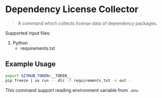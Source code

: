 # Dependency License Collector

> A command which collects license data of dependency packages.

Supported input files:

1. Python
   - requirements.txt
   <!-- 2. Node.js ()
   - package.json -->

## Example Usage

```sh
export GITHUB_TOKEN=__TOKEN__
pip freeze | uv run -- dlc -f requirements_txt -o out -
```

This command support reading environment variable from `.env`.
